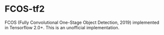 # FCOS-tf2
FCOS (Fully Convolutional One-Stage Object Detection, 2019) implemented in Tensorflow 2.0+. This is an unofficial implementation.
